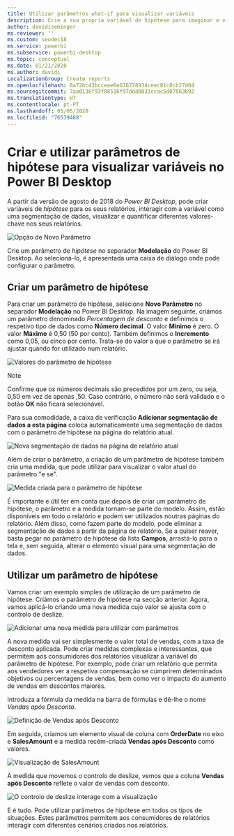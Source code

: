 ```yaml
---
title: Utilizar parâmetros what-if para visualizar variáveis
description: Crie a sua própria variável de hipótese para imaginar e visualizar variáveis no Power BI
author: davidiseminger
ms.reviewer: ''
ms.custom: seodec18
ms.service: powerbi
ms.subservice: powerbi-desktop
ms.topic: conceptual
ms.date: 01/21/2020
ms.author: davidi
LocalizationGroup: Create reports
ms.openlocfilehash: 8a72bc43bcceae6e676728934ceec81c8cb27d04
ms.sourcegitcommit: 7aa0136f93f88516f97ddd8031ccac5d07863b92
ms.translationtype: HT
ms.contentlocale: pt-PT
ms.lasthandoff: 05/05/2020
ms.locfileid: "76539488"
---
```

# <a name="create-and-use-what-if-parameters-to-visualize-variables-in-power-bi-desktop"></a>Criar e utilizar parâmetros de hipótese para visualizar variáveis no Power BI Desktop

A partir da versão de agosto de 2018 do *Power BI Desktop*, pode criar variáveis de *hipótese* para os seus relatórios, interagir com a variável como uma segmentação de dados, visualizar e quantificar diferentes valores-chave nos seus relatórios.

![Opção de Novo Parâmetro](media/desktop-what-if/what-if_01.png)

Crie um parâmetro de *hipótese* no separador **Modelação** do Power BI Desktop. Ao selecioná-lo, é apresentada uma caixa de diálogo onde pode configurar o parâmetro.

## <a name="creating-a-what-if-parameter"></a>Criar um parâmetro de hipótese

Para criar um parâmetro de hipótese, selecione **Novo Parâmetro** no separador **Modelação** no Power BI Desktop. Na imagem seguinte, criámos um parâmetro denominado *Percentagem de desconto* e definimos o respetivo tipo de dados como **Número decimal**. O valor **Mínimo** é zero. O valor **Máximo** é 0,50 (50 por cento). Também definimos o **Incremento** como 0,05, ou cinco por cento. Trata-se do valor a que o parâmetro se irá ajustar quando for utilizado num relatório.

![Valores do parâmetro de hipótese](media/desktop-what-if/what-if_02.png)

> [!NOTE]
> Confirme que os números decimais são precedidos por um zero, ou seja, 0,50 em vez de apenas ,50. Caso contrário, o número não será validado e o botão **OK** não ficará selecionável.
> 
> 

Para sua comodidade, a caixa de verificação **Adicionar segmentação de dados a esta página** coloca automaticamente uma segmentação de dados com o parâmetro de hipótese na página do relatório atual.

![Nova segmentação de dados na página de relatório atual](media/desktop-what-if/what-if_03.png)

Além de criar o parâmetro, a criação de um parâmetro de hipótese também cria uma medida, que pode utilizar para visualizar o valor atual do parâmetro "e se".

![Medida criada para o parâmetro de hipótese](media/desktop-what-if/what-if_04.png)

É importante e útil ter em conta que depois de criar um parâmetro de hipótese, o parâmetro e a medida tornam-se parte do modelo. Assim, estão disponíveis em todo o relatório e podem ser utilizados noutras páginas do relatório. Além disso, como fazem parte do modelo, pode eliminar a segmentação de dados a partir da página de relatório. Se a quiser reaver, basta pegar no parâmetro de hipótese da lista **Campos**, arrastá-lo para a tela e, sem seguida, alterar o elemento visual para uma segmentação de dados.

## <a name="using-a-what-if-parameter"></a>Utilizar um parâmetro de hipótese

Vamos criar um exemplo simples de utilização de um parâmetro de hipótese. Criámos o parâmetro de hipótese na secção anterior. Agora, vamos aplicá-lo criando uma nova medida cujo valor se ajusta com o controlo de deslize.

![Adicionar uma nova medida para utilizar com parâmetros](media/desktop-what-if/what-if_05.png)

A nova medida vai ser simplesmente o valor total de vendas, com a taxa de desconto aplicada. Pode criar medidas complexas e interessantes, que permitem aos consumidores dos relatórios visualizar a variável do parâmetro de hipótese. Por exemplo, pode criar um relatório que permita aos vendedores ver a respetiva compensação se cumprirem determinados objetivos ou percentagens de vendas, bem como ver o impacto do aumento de vendas em descontos maiores.

Introduza a fórmula da medida na barra de fórmulas e dê-lhe o nome *Vendas após Desconto*.

![Definição de Vendas após Desconto](media/desktop-what-if/what-if_06.png)

Em seguida, criamos um elemento visual de coluna com **OrderDate** no eixo e **SalesAmount** e a medida recém-criada **Vendas após Desconto** como valores.

![Visualização de SalesAmount](media/desktop-what-if/what-if_07.png)

À medida que movemos o controlo de deslize, vemos que a coluna **Vendas após Desconto** reflete o valor de vendas com desconto.

![O controlo de deslize interage com a visualização](media/desktop-what-if/what-if_08.png)

E é tudo. Pode utilizar parâmetros de hipótese em todos os tipos de situações. Estes parâmetros permitem aos consumidores de relatórios interagir com diferentes cenários criados nos relatórios.
